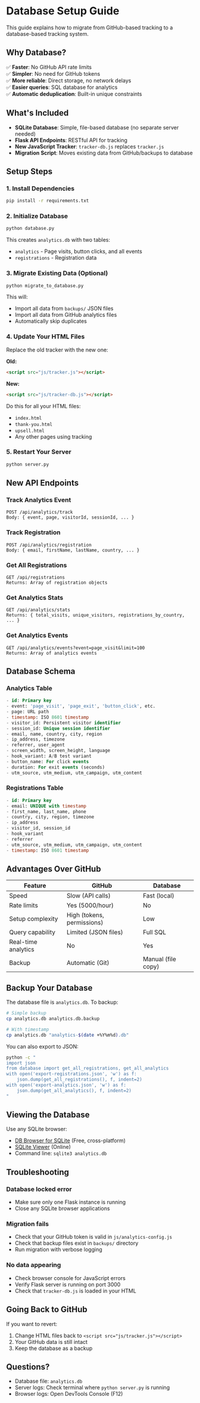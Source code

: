 # Database Setup Guide

This guide explains how to migrate from GitHub-based tracking to a database-based tracking system.

## Why Database?

✅ **Faster**: No GitHub API rate limits  
✅ **Simpler**: No need for GitHub tokens  
✅ **More reliable**: Direct storage, no network delays  
✅ **Easier queries**: SQL database for analytics  
✅ **Automatic deduplication**: Built-in unique constraints  

## What's Included

- **SQLite Database**: Simple, file-based database (no separate server needed)
- **Flask API Endpoints**: RESTful API for tracking
- **New JavaScript Tracker**: `tracker-db.js` replaces `tracker.js`
- **Migration Script**: Moves existing data from GitHub/backups to database

## Setup Steps

### 1. Install Dependencies

```bash
pip install -r requirements.txt
```

### 2. Initialize Database

```bash
python database.py
```

This creates `analytics.db` with two tables:
- `analytics` - Page visits, button clicks, and all events
- `registrations` - Registration data

### 3. Migrate Existing Data (Optional)

```bash
python migrate_to_database.py
```

This will:
- Import all data from `backups/` JSON files
- Import all data from GitHub analytics files
- Automatically skip duplicates

### 4. Update Your HTML Files

Replace the old tracker with the new one:

**Old:**
```html
<script src="js/tracker.js"></script>
```

**New:**
```html
<script src="js/tracker-db.js"></script>
```

Do this for all your HTML files:
- `index.html`
- `thank-you.html`
- `upsell.html`
- Any other pages using tracking

### 5. Restart Your Server

```bash
python server.py
```

## New API Endpoints

### Track Analytics Event
```
POST /api/analytics/track
Body: { event, page, visitorId, sessionId, ... }
```

### Track Registration
```
POST /api/analytics/registration
Body: { email, firstName, lastName, country, ... }
```

### Get All Registrations
```
GET /api/registrations
Returns: Array of registration objects
```

### Get Analytics Stats
```
GET /api/analytics/stats
Returns: { total_visits, unique_visitors, registrations_by_country, ... }
```

### Get Analytics Events
```
GET /api/analytics/events?event=page_visit&limit=100
Returns: Array of analytics events
```

## Database Schema

### Analytics Table
```sql
- id: Primary key
- event: 'page_visit', 'page_exit', 'button_click', etc.
- page: URL path
- timestamp: ISO 8601 timestamp
- visitor_id: Persistent visitor identifier
- session_id: Unique session identifier
- email, name, country, city, region
- ip_address, timezone
- referrer, user_agent
- screen_width, screen_height, language
- hook_variant: A/B test variant
- button_name: For click events
- duration: For exit events (seconds)
- utm_source, utm_medium, utm_campaign, utm_content
```

### Registrations Table
```sql
- id: Primary key
- email: UNIQUE with timestamp
- first_name, last_name, phone
- country, city, region, timezone
- ip_address
- visitor_id, session_id
- hook_variant
- referrer
- utm_source, utm_medium, utm_campaign, utm_content
- timestamp: ISO 8601 timestamp
```

## Advantages Over GitHub

| Feature | GitHub | Database |
|---------|--------|----------|
| Speed | Slow (API calls) | Fast (local) |
| Rate limits | Yes (5000/hour) | No |
| Setup complexity | High (tokens, permissions) | Low |
| Query capability | Limited (JSON files) | Full SQL |
| Real-time analytics | No | Yes |
| Backup | Automatic (Git) | Manual (file copy) |

## Backup Your Database

The database file is `analytics.db`. To backup:

```bash
# Simple backup
cp analytics.db analytics.db.backup

# With timestamp
cp analytics.db "analytics-$(date +%Y%m%d).db"
```

You can also export to JSON:

```bash
python -c "
import json
from database import get_all_registrations, get_all_analytics
with open('export-registrations.json', 'w') as f:
    json.dump(get_all_registrations(), f, indent=2)
with open('export-analytics.json', 'w') as f:
    json.dump(get_all_analytics(), f, indent=2)
"
```

## Viewing the Database

Use any SQLite browser:
- [DB Browser for SQLite](https://sqlitebrowser.org/) (Free, cross-platform)
- [SQLite Viewer](https://inloop.github.io/sqlite-viewer/) (Online)
- Command line: `sqlite3 analytics.db`

## Troubleshooting

### Database locked error
- Make sure only one Flask instance is running
- Close any SQLite browser applications

### Migration fails
- Check that your GitHub token is valid in `js/analytics-config.js`
- Check that backup files exist in `backups/` directory
- Run migration with verbose logging

### No data appearing
- Check browser console for JavaScript errors
- Verify Flask server is running on port 3000
- Check that `tracker-db.js` is loaded in your HTML

## Going Back to GitHub

If you want to revert:
1. Change HTML files back to `<script src="js/tracker.js"></script>`
2. Your GitHub data is still intact
3. Keep the database as a backup

## Questions?

- Database file: `analytics.db`
- Server logs: Check terminal where `python server.py` is running
- Browser logs: Open DevTools Console (F12)
